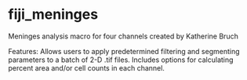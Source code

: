 # fiji_meninges

Meninges analysis macro for four channels created by Katherine Bruch

Features:
Allows users to apply predetermined filtering and segmenting parameters to a batch of 2-D .tif files. Includes options for calculating percent area and/or cell counts in each channel. 
